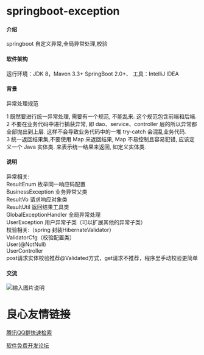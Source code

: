 # springboot-exception

#### 介绍
springboot 自定义异常,全局异常处理,校验

#### 软件架构
运行环境：JDK 8，Maven 3.3+ SpringBoot 2.0+、 工具：IntelliJ IDEA


#### 背景  

异常处理规范  

1 既然要进行统一异常处理, 需要有一个规范, 不能乱来. 这个规范包含前端和后端.  
2 不要在业务代码中进行捕获异常, 即 dao、service、controller 层的所以异常都全部抛出到上层. 这样不会导致业务代码中的一堆 try-catch 会混乱业务代码.  
3 统一返回结果集,不要使用 Map 来返回结果, Map 不易控制且容易犯错, 应该定义一个 Java 实体类. 来表示统一结果来返回, 如定义实体类.  

#### 说明  
异常相关:  
ResultEnum 枚举同一响应码配置  
BusinessException 业务异常父类  
ResultVo 请求响应对象类  
ResultUtil 返回结果工具类  
GlobalExceptionHandler 全局异常处理  
UserException 用户异常子类（可以扩展其他的异常子类）  
校验相关:（spring 封装HibernateValidator）  
ValidatorCfg（校验配置类）  
User(@NotNull)  
UserController  
post请求实体校验推荐@Validated方式，get请求不推荐，程序里手动校验更简单  

#### 交流
![输入图片说明](https://images.gitee.com/uploads/images/2019/0422/055437_2337ce9a_1606731.jpeg "qrcode_for_gh_f212c2cbde19_344.jpg")






 # 良心友情链接

[腾讯QQ群快速检索](http://u.720life.cn/s/8cf73f7c)

[软件免费开发论坛](http://u.720life.cn/s/bbb01dc0)